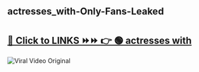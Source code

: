 
 ## actresses_with-Only-Fans-Leaked

# <h2><a href="https://clipsfans.com/actresses_with&ref=git">🔗 Click to LINKS ⏩⏩ 👉 🟢 actresses with </a></h2>

<a href="https://clipsfans.com/actresses_with&ref=git" rel="nofollow" data-target="animated-image.originalLink"><img src="https://i.ibb.co.com/xMMVF88/686577567.gif" alt="Viral Video Original" style="max-width: 100%; display: inline-block;" data-target="animated-image.originalImage"></a>
